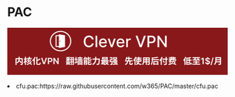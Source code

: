 # PAC
[![](https://github.com/vpn-wiki/fanqiang/blob/master/vpn-wiki/clever-vpn.png)](https://www.clever-vpn.net)
<li> cfu.pac:https://raw.githubusercontent.com/w365/PAC/master/cfu.pac
